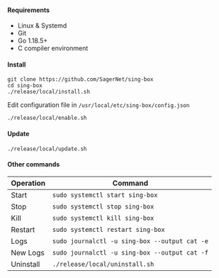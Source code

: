#### Requirements

* Linux & Systemd
* Git
* Go 1.18.5+
* C compiler environment

#### Install

```shell
git clone https://github.com/SagerNet/sing-box
cd sing-box
./release/local/install.sh
```

Edit configuration file in `/usr/local/etc/sing-box/config.json`

```shell
./release/local/enable.sh
```

#### Update

```shell
./release/local/update.sh
```

#### Other commands

| Operation | Command                                       |
|-----------|-----------------------------------------------|
| Start     | `sudo systemctl start sing-box`               |
| Stop      | `sudo systemctl stop sing-box`                |
| Kill      | `sudo systemctl kill sing-box`                |
| Restart   | `sudo systemctl restart sing-box`             |
| Logs      | `sudo journalctl -u sing-box --output cat -e` |
| New Logs  | `sudo journalctl -u sing-box --output cat -f` |
| Uninstall | `./release/local/uninstall.sh`                |